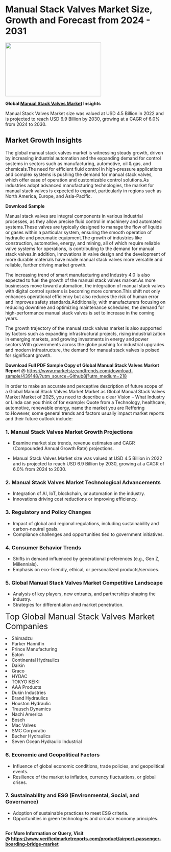 <H1>Manual Stack Valves Market Size, Growth and Forecast from 2024 - 2031</H1><img class="aligncenter size-medium wp-image-584254" src="https://thirdeyenews.in/wp-content/uploads/2024/09/Global-Market-Research-300x168.jpeg" alt="" width="300" height="168" /><p><strong>Global&nbsp;<a href="https://www.marketsizeandtrends.com/download-sample/439148/?utm_source=Github8j?utm_medium=218">Manual Stack Valves Market</a> Insights</strong></p><p>Manual Stack Valves Market size was valued at USD 4.5 Billion in 2022 and is projected to reach USD 6.9 Billion by 2030, growing at a CAGR of 6.0% from 2024 to 2030.</p><p><h2>Market Growth Insights</h2> <p>The global manual stack valves market is witnessing steady growth, driven by increasing industrial automation and the expanding demand for control systems in sectors such as manufacturing, automotive, oil & gas, and chemicals.The need for efficient fluid control in high-pressure applications and complex systems is pushing the demand for manual stack valves, which offer ease of operation and customizable control solutions.As industries adopt advanced manufacturing technologies, the market for manual stack valves is expected to expand, particularly in regions such as North America, Europe, and Asia-Pacific.</p> <p><strong>Download Sample</strong></p> <p>Manual stack valves are integral components in various industrial processes, as they allow precise fluid control in machinery and automated systems.These valves are typically designed to manage the flow of liquids or gases within a particular system, ensuring the smooth operation of hydraulic and pneumatic equipment.The growth of industries like construction, automotive, energy, and mining, all of which require reliable valve systems for operations, is contributing to the demand for manual stack valves.In addition, innovations in valve design and the development of more durable materials have made manual stack valves more versatile and reliable, further driving market growth.</p> <p>The increasing trend of smart manufacturing and Industry 4.0 is also expected to fuel the growth of the manual stack valves market.As more businesses move toward automation, the integration of manual stack valves with digital control systems is becoming more common.This shift not only enhances operational efficiency but also reduces the risk of human error and improves safety standards.Additionally, with manufacturers focusing on reducing downtime and optimizing maintenance schedules, the demand for high-performance manual stack valves is set to increase in the coming years.</p> <p>The growth trajectory of the manual stack valves market is also supported by factors such as expanding infrastructural projects, rising industrialization in emerging markets, and growing investments in energy and power sectors.With governments across the globe pushing for industrial upgrades and modern infrastructure, the demand for manual stack valves is poised for significant growth.</p> <p><span class=""><strong>Download Full PDF Sample Copy of Global Manual Stack Valves Market Report</strong> @ <a href="https://www.marketsizeandtrends.com/download-sample/439148/?utm_source=Github8j?utm_medium=218" target="_blank">https://www.marketsizeandtrends.com/download-sample/439148/?utm_source=Github8j?utm_medium=218</a></span></p><p>In order to make an accurate and perceptive description of future scope of a Global&nbsp;Manual Stack Valves Market Market as Global&nbsp;Manual Stack Valves Market Market of 2025, you need to describe a clear Vision &ndash; What Industry or Linda can you think of for example: Quote from a Technology, healthcare, automotive, renewable energy, name the market you are Reffering to.However, some general trends and factors usually impact market reports and their future outlook include:</p><h3>1.&nbsp;<strong>Manual Stack Valves Market Growth Projections</strong></h3><ul><li>Examine market size trends, revenue estimates and CAGR (Compounded Annual Growth Rate) projections.</li><li><p>Manual Stack Valves Market size was valued at USD 4.5 Billion in 2022 and is projected to reach USD 6.9 Billion by 2030, growing at a CAGR of 6.0% from 2024 to 2030.</p></li></ul><h3>2.&nbsp;<strong>Manual Stack Valves Market Technological Advancements</strong></h3><ul><li>Integration of AI, IoT, blockchain, or automation in the industry.</li><li>Innovations driving cost reductions or improving efficiency.</li></ul><h3>3.&nbsp;<strong>Regulatory and Policy Changes</strong></h3><ul><li>Impact of global and regional regulations, including sustainability and carbon-neutral goals.</li><li>Compliance challenges and opportunities tied to government initiatives.</li></ul><h3>4.&nbsp;<strong>Consumer Behavior Trends</strong></h3><ul><li>Shifts in demand influenced by generational preferences (e.g., Gen Z, Millennials).</li><li>Emphasis on eco-friendly, ethical, or personalized products/services.</li></ul><h3>5.&nbsp;<strong>Global Manual Stack Valves Market Competitive Landscape</strong></h3><ul><li>Analysis of key players, new entrants, and partnerships shaping the industry.</li><li>Strategies for differentiation and market penetration.</li></ul><p data-pm-slice="1 1 []"><span style="color: inherit; font-family: inherit; font-size: 25px;">Top Global Manual Stack Valves Market Companies</span></p><div class="" data-test-id=""><p><li>Shimadzu</li><li> Parker Hannifin</li><li> Prince Manufacturing</li><li> Eaton</li><li> Continental Hydraulics</li><li> Daikin</li><li> Graco</li><li> HYDAC</li><li> TOKYO KEIKI</li><li> AAA Products</li><li> Dukin Industries</li><li> Brand Hydraulics</li><li> Houston Hydraulic</li><li> Trausch Dynamics</li><li> Nachi America</li><li> Bosch</li><li> Mac Valves</li><li> SMC Corporatio</li><li> Bucher Hydraulics</li><li> Seven Ocean Hydraulic Industrial</li></p></div><h3>6.&nbsp;<strong>Economic and Geopolitical Factors</strong></h3><ul><li>Influence of global economic conditions, trade policies, and geopolitical events.</li><li>Resilience of the market to inflation, currency fluctuations, or global crises.</li></ul><h3>7.&nbsp;<strong>Sustainability and ESG (Environmental, Social, and Governance)</strong></h3><ul><li>Adoption of sustainable practices to meet ESG criteria.</li><li>Opportunities in green technologies and circular economy principles.</li></ul><h2><strong style="font-size: 14px;">For More Information or Query, Visit @&nbsp;</strong><a style="background-color: #ffffff; font-size: 14px;" href="https://www.marketsizeandtrends.com/report/manual-stack-valves-market/" target="_blank">https://www.verifiedmarketreports.com/product/airport-passenger-boarding-bridge-market</a></h2>